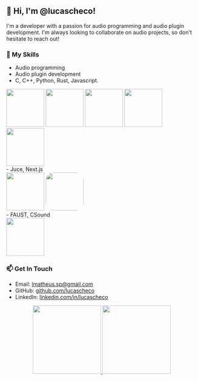 ## 👋 Hi, I'm @lucascheco!

I'm a developer with a passion for audio programming and audio plugin development. I'm always looking to collaborate on audio projects, so don't hesitate to reach out!

### 🌟 My Skills

- Audio programming
- Audio plugin development
- C, C++, Python, Rust, Javascript.
<div>
  <img height="100em" src="https://upload.wikimedia.org/wikipedia/commons/thumb/1/18/C_Programming_Language.svg/1853px-C_Programming_Language.svg.png"/>
  <img height="100em" src="https://upload.wikimedia.org/wikipedia/commons/thumb/1/18/ISO_C%2B%2B_Logo.svg/1822px-ISO_C%2B%2B_Logo.svg.png"/>
  <img height="100em" src="https://upload.wikimedia.org/wikipedia/commons/thumb/c/c3/Python-logo-notext.svg/1200px-Python-logo-notext.svg.png"/>
  <img height="100em" src="http://rust-lang.org/logos/rust-logo-512x512.png"/>
  <img height="100em" src="https://upload.wikimedia.org/wikipedia/commons/6/6a/JavaScript-logo.png"/>
</div>
- Juce, Next.js
<div>
  <img height="100em" src="https://gitlab.com/uploads/-/system/group/avatar/9122023/juce.png"/>
  <img style="border-radius: 20px;" height="100em" src="https://www.datocms-assets.com/205/1583932330-nextjs-white-logo.png?auto=format&fit=max&w=1200"/>
</div>
- FAUST, CSound

<div>
  <img height="100em" src="https://faust.grame.fr/community/logos/img/LOGO_FAUST_SIMPLE_BLEU.png"/>
</div>

### 📫 Get In Touch

- Email: lmatheus.sp@gmail.com
- GitHub: [github.com/lucascheco](https://github.com/lucascheco)
- LinkedIn: [linkedin.com/in/lucascheco](https://www.linkedin.com/public-profile/settings?lipi=urn%3Ali%3Apage%3Ad_flagship3_profile_self_edit_contact-info%3BLizOI0VwSA63LdJen17SbA%3D%3D)
<div align="center">
  <a href="https://github.com/lucascheco">
  <img height="180em" src="https://github-readme-stats.vercel.app/api?username=lucascheco&show_icons=true&theme=graywhite&include_all_commits=true&count_private=true"/>
  <img height="180em" src="https://github-readme-stats.vercel.app/api/top-langs/?username=lucascheco&layout=compact&langs_count=10&theme=graywhite&hide=makefile"/>
</div>
